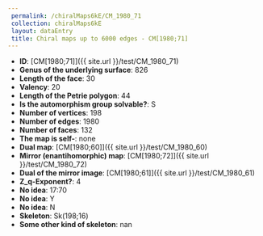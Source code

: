 ```yaml
--- 
 permalink: /chiralMaps6kE/CM_1980_71 
 collection: chiralMaps6kE
 layout: dataEntry
 title: Chiral maps up to 6000 edges - CM[1980;71]
---
```


- **ID**: [CM[1980;71]]({{ site.url }}/test/CM_1980_71)
- **Genus of the underlying surface**: 826
- **Length of the face**: 30
- **Valency**: 20
- **Length of the Petrie polygon**: 44
- **Is the automorphism group solvable?**: S
- **Number of vertices**: 198
- **Number of edges**: 1980
- **Number of faces**: 132
- **The map is self-**: none
- **Dual map**: [CM[1980;60]]({{ site.url }}/test/CM_1980_60)
- **Mirror (enantihomorphic) map**: [CM[1980;72]]({{ site.url }}/test/CM_1980_72)
- **Dual of the mirror image**: [CM[1980;61]]({{ site.url }}/test/CM_1980_61)
- **Z_q-Exponent?**: 4
- **No idea**:  17:70
- **No idea**: Y
- **No idea**: N
- **Skeleton**: Sk(198;16)
- **Some other kind of skeleton**: nan
